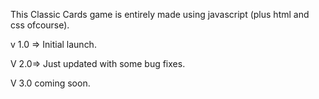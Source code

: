 This Classic Cards game is entirely made using javascript (plus html and css ofcourse).

v 1.0 => Initial launch.

V 2.0=> Just updated with some bug fixes.

V 3.0 coming soon.
